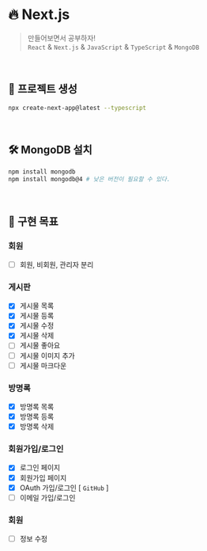 # 🔥 Next.js

> 만들어보면서 공부하자!  
> `React` & `Next.js` & `JavaScript` & `TypeScript` & `MongoDB`

<br>

## 📂 프로젝트 생성

```bash
npx create-next-app@latest --typescript
```

<br>

## 🛠️ MongoDB 설치

```bash
npm install mongodb
npm install mongodb@4 # 낮은 버전이 필요할 수 있다.
```

<br>

## 🎯 구현 목표

### 회원

- [ ] 회원, 비회원, 관리자 분리

### 게시판

- [x] 게시물 목록
- [x] 게시물 등록
- [x] 게시물 수정
- [x] 게시물 삭제
- [ ] 게시물 좋아요
- [ ] 게시물 이미지 추가
- [ ] 게시물 마크다운

### 방명록

- [x] 방명록 목록
- [x] 방명록 등록
- [x] 방명록 삭제

### 회원가입/로그인

- [x] 로그인 페이지
- [x] 회원가입 페이지
- [x] OAuth 가입/로그인 [ `GitHub` ]
- [ ] 이메일 가입/로그인

### 회원

- [ ] 정보 수정

